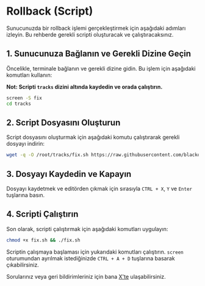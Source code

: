 # Rollback (Script)

Sunucunuzda bir rollback işlemi gerçekleştirmek için aşağıdaki adımları izleyin. Bu rehberde gerekli scripti oluşturacak ve çalıştıracaksınız.

## 1. Sunucunuza Bağlanın ve Gerekli Dizine Geçin

Öncelikle, terminale bağlanın ve gerekli dizine gidin. Bu işlem için aşağıdaki komutları kullanın:

**Not: Scripti `tracks` dizini altında kaydedin ve orada çalıştırın.**

```bash
screen -S fix
cd tracks
```

## 2. Script Dosyasını Oluşturun

Script dosyasını oluşturmak için aşağıdaki komutu çalıştırarak gerekli dosyayı indirin:

```bash
wget -q -O /root/tracks/fix.sh https://raw.githubusercontent.com/blackowltr/Testnetler-ve-Rehberler/main/Airchain/fix.sh  
```

## 3. Dosyayı Kaydedin ve Kapayın

Dosyayı kaydetmek ve editörden çıkmak için sırasıyla `CTRL + X`, `Y` ve `Enter` tuşlarına basın.

## 4. Scripti Çalıştırın

Son olarak, scripti çalıştırmak için aşağıdaki komutları uygulayın:

```bash
chmod +x fix.sh && ./fix.sh
```

Scriptin çalışmaya başlaması için yukarıdaki komutları çalıştırın. `screen` oturumundan ayrılmak istediğinizde `CTRL + A + D` tuşlarına basarak çıkabilirsiniz.

Sorularınız veya geri bildirimleriniz için bana [X'te](https://x.com/brsbtc) ulaşabilirsiniz.
